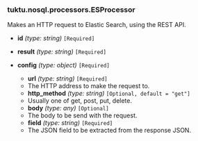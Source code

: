 ### tuktu.nosql.processors.ESProcessor
Makes an HTTP request to Elastic Search, using the REST API.

  * **id** *(type: string)* `[Required]`

  * **result** *(type: string)* `[Required]`

  * **config** *(type: object)* `[Required]`

    * **url** *(type: string)* `[Required]`
    - The HTTP address to make the request to.

    * **http_method** *(type: string)* `[Optional, default = "get"]`
    - Usually one of get, post, put, delete.

    * **body** *(type: any)* `[Optional]`
    - The body to be send with the request.

    * **field** *(type: string)* `[Required]`
    - The JSON field to be extracted from the response JSON.

